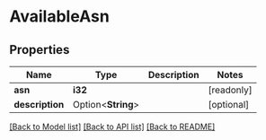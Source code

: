 # AvailableAsn

## Properties

Name | Type | Description | Notes
------------ | ------------- | ------------- | -------------
**asn** | **i32** |  | [readonly]
**description** | Option<**String**> |  | [optional]

[[Back to Model list]](../README.md#documentation-for-models) [[Back to API list]](../README.md#documentation-for-api-endpoints) [[Back to README]](../README.md)


